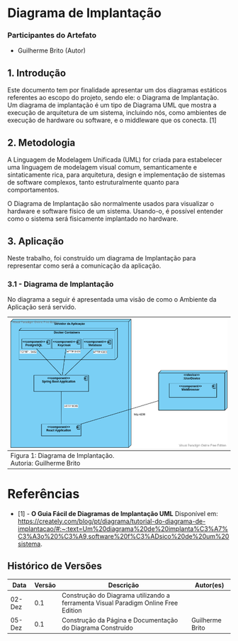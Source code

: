 # Diagrama de Implantação

### Participantes do Artefato

- Guilherme Brito (Autor)

## 1. Introdução

Este documento tem por finalidade apresentar um dos diagramas estáticos referentes ao escopo do projeto, sendo ele: o
Diagrama de Implantação. Um diagrama de implantação é um tipo de Diagrama UML que mostra a execução de arquitetura de um
sistema, incluindo nós, como ambientes de execução de hardware ou software, e o middleware que os conecta. [1]

## 2. Metodologia

A Linguagem de Modelagem Unificada (UML) for criada para estabelecer uma linguagem de modelagem visual comum,
semanticamente e sintaticamente rica, para arquitetura, design e implementação de sistemas de software complexos, tanto
estruturalmente quanto para comportamentos.

O Diagrama de Implantação são normalmente usados para visualizar o hardware e software físico de um sistema. Usando-o, é
possível entender como o sistema será fisicamente implantado no hardware.

## 3. Aplicação

Neste trabalho, foi construído um diagrama de Implantação para representar como será a comunicação da aplicação.

### 3.1 - Diagrama de Implantação

No diagrama a seguir é apresentada uma visão de como o Ambiente da Aplicação será servido.

| ![](../assets/deploymentDiagram.png)                              |
|:------------------------------------------------------------------|
| Figura 1: Diagrama de Implantação. <br/> Autoria: Guilherme Brito |

# Referências

- [1] - **O Guia Fácil de Diagramas de Implantação UML** Disponível
  em: https://creately.com/blog/pt/diagrama/tutorial-do-diagrama-de-implantacao/#:~:text=Um%20diagrama%20de%20implanta%C3%A7%C3%A3o%20%C3%A9,software%20f%C3%ADsico%20de%20um%20sistema.

## Histórico de Versões

| Data   | Versão | Descrição                                                                          | Autor(es)       |
|--------|--------|------------------------------------------------------------------------------------|-----------------|
| 02-Dez | 0.1    | Construção do Diagrama utilizando a ferramenta Visual Paradigm Online Free Edition |                 |
| 05-Dez | 0.1    | Construção da Página e Documentação do Diagrama Construído                         | Guilherme Brito |
